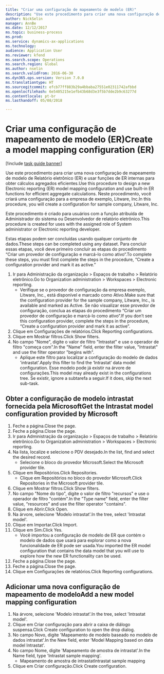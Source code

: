 ```yaml
--- 
title: "Criar uma configuração de mapeamento de modelo (ER)"
description: "Use este procedimento para criar uma nova configuração de mapeamento de modelo de Relatório eletrônico (ER) e usar funções de ER internas para obter cálculos agregados eficientes."
author: NickSelin
manager: AnnBe
ms.date: 12/12/2017
ms.topic: business-process
ms.prod: 
ms.service: dynamics-ax-applications
ms.technology: 
audience: Application User
ms.reviewer: kfend
ms.search.scope: Operations
ms.search.region: Global
ms.author: nselin
ms.search.validFrom: 2016-06-30
ms.dyn365.ops.version: Version 7.0.0
ms.translationtype: HT
ms.sourcegitcommit: efcb77ff883b29a4bbaba27551e02311742afbbd
ms.openlocfilehash: 6e5405215e1efb43b68d3e3f5b7dde2b9c63277d
ms.contentlocale: pt-br
ms.lasthandoff: 05/08/2018

---
```

# <a name="create-a-model-mapping-configuration-er"></a><span data-ttu-id="15d16-103">Criar uma configuração de mapeamento de modelo (ER)</span><span class="sxs-lookup"><span data-stu-id="15d16-103">Create a model mapping configuration (ER)</span></span>

[!include [task guide banner](../../includes/task-guide-banner.md)]

<span data-ttu-id="15d16-104">Use este procedimento para criar uma nova configuração de mapeamento de modelo de Relatório eletrônico (ER) e usar funções de ER internas para obter cálculos agregados eficientes.</span><span class="sxs-lookup"><span data-stu-id="15d16-104">Use this procedure to design a new Electronic reporting (ER) model mapping configuration and use built-in ER functions for efficient aggregate calculations.</span></span> <span data-ttu-id="15d16-105">Neste procedimento, você criará uma configuração para a empresa de exemplo, Litware, Inc.</span><span class="sxs-lookup"><span data-stu-id="15d16-105">In this procedure, you will create a configuration for sample company, Litware, Inc.</span></span> 

<span data-ttu-id="15d16-106">Este procedimento é criado para usuários com a função atribuída de Administrador do sistema ou Desenvolvedor de relatório eletrônico.</span><span class="sxs-lookup"><span data-stu-id="15d16-106">This procedure is created for uses with the assigned role of System administrator or Electronic reporting developer.</span></span>

<span data-ttu-id="15d16-107">Estas etapas podem ser concluídas usando qualquer conjunto de dados.</span><span class="sxs-lookup"><span data-stu-id="15d16-107">These steps can be completed using any dataset.</span></span> <span data-ttu-id="15d16-108">Para concluir essas etapas, você deve primeiro concluir as etapas do procedimento “Criar um provedor de configuração e marcá-lo como ativo“.</span><span class="sxs-lookup"><span data-stu-id="15d16-108">To complete these steps, you must first complete the steps in the procedure, “Create a configuration provider and mark it as active.”</span></span>

1. <span data-ttu-id="15d16-109">Ir para Administração da organização > Espaços de trabalho > Relatório eletrônico.</span><span class="sxs-lookup"><span data-stu-id="15d16-109">Go to Organization administration > Workspaces > Electronic reporting.</span></span>
    * <span data-ttu-id="15d16-110">Verifique se o provedor de configuração da empresa exemplo, Litware, Inc., está disponível e marcado como Ativo.</span><span class="sxs-lookup"><span data-stu-id="15d16-110">Make sure that the configuration provider for the sample company, Litware, Inc., is available and marked as Active.</span></span> <span data-ttu-id="15d16-111">Se não visualizar esse provedor de configuração, conclua as etapas do procedimento “Criar um provedor de configuração e marcá-lo como ativo“.</span><span class="sxs-lookup"><span data-stu-id="15d16-111">If you don’t see this configuration provider, complete the steps in the procedure, “Create a configuration provider and mark it as active”.</span></span>  
2. <span data-ttu-id="15d16-112">Clique em Configurações de relatórios.</span><span class="sxs-lookup"><span data-stu-id="15d16-112">Click Reporting configurations.</span></span>
3. <span data-ttu-id="15d16-113">Clique em Mostrar filtros.</span><span class="sxs-lookup"><span data-stu-id="15d16-113">Click Show filters.</span></span>
4. <span data-ttu-id="15d16-114">No campo "Nome", digite o valor de filtro "Intrastat" e use o operador de filtro "começa com".</span><span class="sxs-lookup"><span data-stu-id="15d16-114">In the "Name" field, enter the filter value, "Intrastat" and use the filter operator "begins with".</span></span>
    * <span data-ttu-id="15d16-115">Aplique este filtro para localizar a configuração do modelo de dados 'intrastat'.</span><span class="sxs-lookup"><span data-stu-id="15d16-115">Apply this filter to find the ‘Intrastat’ data model configuration.</span></span> <span data-ttu-id="15d16-116">Esse modelo pode já existir na árvore de configurações.</span><span class="sxs-lookup"><span data-stu-id="15d16-116">This model may already exist in the configurations tree.</span></span> <span data-ttu-id="15d16-117">Se existir, ignore a subtarefa a seguir.</span><span class="sxs-lookup"><span data-stu-id="15d16-117">If it does, skip the next sub-task.</span></span>   

## <a name="get-the-intrastat-model-configuration-provided-by-microsoft"></a><span data-ttu-id="15d16-118">Obter a configuração de modelo intrastat fornecida pela Microsoft</span><span class="sxs-lookup"><span data-stu-id="15d16-118">Get the Intrastat model configuration provided by Microsoft</span></span>
1. <span data-ttu-id="15d16-119">Feche a página.</span><span class="sxs-lookup"><span data-stu-id="15d16-119">Close the page.</span></span>
2. <span data-ttu-id="15d16-120">Feche a página.</span><span class="sxs-lookup"><span data-stu-id="15d16-120">Close the page.</span></span>
3. <span data-ttu-id="15d16-121">Ir para Administração da organização > Espaços de trabalho > Relatório eletrônico.</span><span class="sxs-lookup"><span data-stu-id="15d16-121">Go to Organization administration > Workspaces > Electronic reporting.</span></span>
4. <span data-ttu-id="15d16-122">Na lista, localize e selecione o PDV desejado.</span><span class="sxs-lookup"><span data-stu-id="15d16-122">In the list, find and select the desired record.</span></span>
    * <span data-ttu-id="15d16-123">Selecione o bloco do provedor Microsoft.</span><span class="sxs-lookup"><span data-stu-id="15d16-123">Select the Microsoft provider tile.</span></span>  
5. <span data-ttu-id="15d16-124">Clique em Repositórios.</span><span class="sxs-lookup"><span data-stu-id="15d16-124">Click Repositories.</span></span>
    * <span data-ttu-id="15d16-125">Clique em Repositórios no bloco do provedor Microsoft.</span><span class="sxs-lookup"><span data-stu-id="15d16-125">Click Repositories in the Microsoft provider tile.</span></span>  
6. <span data-ttu-id="15d16-126">Clique em Mostrar filtros.</span><span class="sxs-lookup"><span data-stu-id="15d16-126">Click Show filters.</span></span>
7. <span data-ttu-id="15d16-127">No campo "Nome do tipo", digite o valor de filtro "recursos" e use o operador de filtro "contém".</span><span class="sxs-lookup"><span data-stu-id="15d16-127">In the "Type name" field, enter the filter value, “resources” and use the filter operator "contains".</span></span> 
8. <span data-ttu-id="15d16-128">Clique em Abrir.</span><span class="sxs-lookup"><span data-stu-id="15d16-128">Click Open.</span></span>
9. <span data-ttu-id="15d16-129">Na árvore, selecione 'Modelo intrastat'.</span><span class="sxs-lookup"><span data-stu-id="15d16-129">In the tree, select 'Intrastat model'.</span></span>
10. <span data-ttu-id="15d16-130">Clique em Importar.</span><span class="sxs-lookup"><span data-stu-id="15d16-130">Click Import.</span></span>
11. <span data-ttu-id="15d16-131">Clique em Sim.</span><span class="sxs-lookup"><span data-stu-id="15d16-131">Click Yes.</span></span>
    * <span data-ttu-id="15d16-132">Você importou a configuração de modelo de ER que contém o modelo de dados que usará para explorar como a nova funcionalidade de ER pode ser usada.</span><span class="sxs-lookup"><span data-stu-id="15d16-132">You imported the ER model configuration that contains the data model that you will use to explore how the new ER functionality can be used.</span></span>  
12. <span data-ttu-id="15d16-133">Feche a página.</span><span class="sxs-lookup"><span data-stu-id="15d16-133">Close the page.</span></span>
13. <span data-ttu-id="15d16-134">Feche a página.</span><span class="sxs-lookup"><span data-stu-id="15d16-134">Close the page.</span></span>
14. <span data-ttu-id="15d16-135">Clique em Configurações de relatórios.</span><span class="sxs-lookup"><span data-stu-id="15d16-135">Click Reporting configurations.</span></span>

## <a name="add-a-new-model-mapping-configuration"></a><span data-ttu-id="15d16-136">Adicionar uma nova configuração de mapeamento de modelo</span><span class="sxs-lookup"><span data-stu-id="15d16-136">Add a new model mapping configuration</span></span>
1. <span data-ttu-id="15d16-137">Na árvore, selecione 'Modelo intrastat'.</span><span class="sxs-lookup"><span data-stu-id="15d16-137">In the tree, select 'Intrastat model'.</span></span>
2. <span data-ttu-id="15d16-138">Clique em Criar configuração para abrir a caixa de diálogo suspensa.</span><span class="sxs-lookup"><span data-stu-id="15d16-138">Click Create configuration to open the drop dialog.</span></span>
3. <span data-ttu-id="15d16-139">No campo Novo, digite 'Mapeamento de modelo baseado no modelo de dados intrastat'.</span><span class="sxs-lookup"><span data-stu-id="15d16-139">In the New field, enter 'Model Mapping based on data model Intrastat'.</span></span>
4. <span data-ttu-id="15d16-140">No campo Nome, digite 'Mapeamento de amostra de intrastat'.</span><span class="sxs-lookup"><span data-stu-id="15d16-140">In the Name field, type 'Intrastat sample mapping'.</span></span>
    * <span data-ttu-id="15d16-141">Mapeamento de amostra de intrastat</span><span class="sxs-lookup"><span data-stu-id="15d16-141">Intrastat sample mapping</span></span>  
5. <span data-ttu-id="15d16-142">Clique em Criar configuração.</span><span class="sxs-lookup"><span data-stu-id="15d16-142">Click Create configuration.</span></span>


